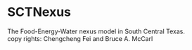 # SCTNexus
The Food-Energy-Water nexus model in South Central Texas.\
copy rights: Chengcheng Fei and Bruce A. McCarl
